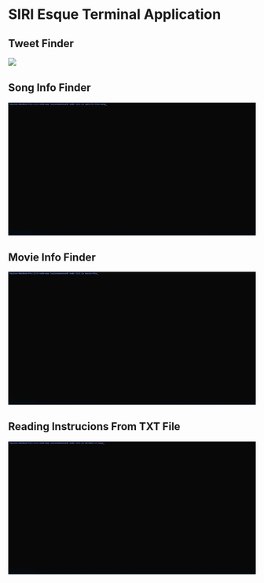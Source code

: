 # SIRI Esque Terminal Application

## Tweet Finder
<img src="gifs/my-tweets.gif" />

## Song Info Finder
<img src="gifs/spotify-this-song.gif" />

## Movie Info Finder
<img src="gifs/movie-this.gif" />

## Reading Instrucions From TXT File
<img src="gifs/do-what-it-says.gif" />